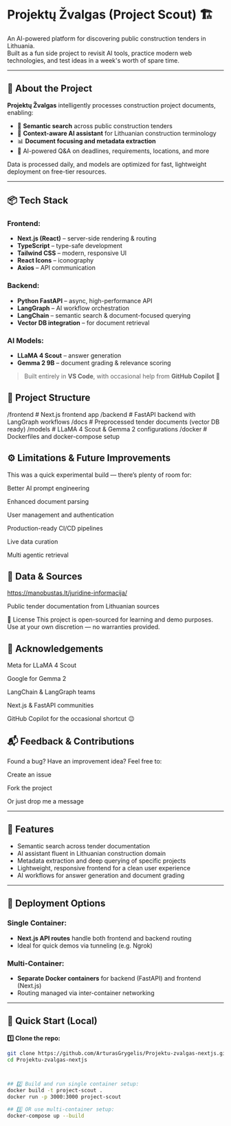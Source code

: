 # Projektų Žvalgas (Project Scout) 🏗️

An AI-powered platform for discovering public construction tenders in Lithuania.  
Built as a fun side project to revisit AI tools, practice modern web technologies, and test ideas in a week's worth of spare time.

---

## 📌 About the Project

**Projektų Žvalgas** intelligently processes construction project documents, enabling:

- 📄 **Semantic search** across public construction tenders
- 🏢 **Context-aware AI assistant** for Lithuanian construction terminology
- 📊 **Document focusing and metadata extraction**
- 🤖 AI-powered Q&A on deadlines, requirements, locations, and more

Data is processed daily, and models are optimized for fast, lightweight deployment on free-tier resources.

---

## 📦 Tech Stack

### Frontend:
- **Next.js (React)** – server-side rendering & routing
- **TypeScript** – type-safe development
- **Tailwind CSS** – modern, responsive UI
- **React Icons** – iconography
- **Axios** – API communication

### Backend:
- **Python FastAPI** – async, high-performance API
- **LangGraph** – AI workflow orchestration
- **LangChain** – semantic search & document-focused querying
- **Vector DB integration** – for document retrieval

### AI Models:
- **LLaMA 4 Scout** – answer generation
- **Gemma 2 9B** – document grading & relevance scoring  

> Built entirely in **VS Code**, with occasional help from **GitHub Copilot** 🤖

## 📁 Project Structure
/frontend       # Next.js frontend app
/backend        # FastAPI backend with LangGraph workflows
/docs           # Preprocessed tender documents (vector DB ready)
/models         # LLaMA 4 Scout & Gemma 2 configurations
/docker         # Dockerfiles and docker-compose setup


## ⚙️ Limitations & Future Improvements
This was a quick experimental build — there’s plenty of room for:

Better AI prompt engineering

Enhanced document parsing

User management and authentication

Production-ready CI/CD pipelines

Live data curation

Multi agentic retrieval

## 📅 Data & Sources

https://manobustas.lt/juridine-informacija/

Public tender documentation from Lithuanian sources

📝 License
This project is open-sourced for learning and demo purposes.
Use at your own discretion — no warranties provided.

## 🤝 Acknowledgements
Meta for LLaMA 4 Scout

Google for Gemma 2

LangChain & LangGraph teams

Next.js & FastAPI communities

GitHub Copilot for the occasional shortcut 😉

## 📬 Feedback & Contributions
Found a bug? Have an improvement idea? Feel free to:

Create an issue

Fork the project

Or just drop me a message


---

## 🔧 Features

- Semantic search across tender documentation  
- AI assistant fluent in Lithuanian construction domain  
- Metadata extraction and deep querying of specific projects  
- Lightweight, responsive frontend for a clean user experience  
- AI workflows for answer generation and document grading

---

## 🐳 Deployment Options

### Single Container:
- **Next.js API routes** handle both frontend and backend routing  
- Ideal for quick demos via tunneling (e.g. Ngrok)

### Multi-Container:
- **Separate Docker containers** for backend (FastAPI) and frontend (Next.js)
- Routing managed via inter-container networking

---

## 🚀 Quick Start (Local)

**1️⃣ Clone the repo:**

```bash
git clone https://github.com/ArturasGrygelis/Projektu-zvalgas-nextjs.git
cd Projektu-zvalgas-nextjs



## 2️⃣ Build and run single container setup:
docker build -t project-scout .
docker run -p 3000:3000 project-scout

## 3️⃣ OR use multi-container setup:
docker-compose up --build






